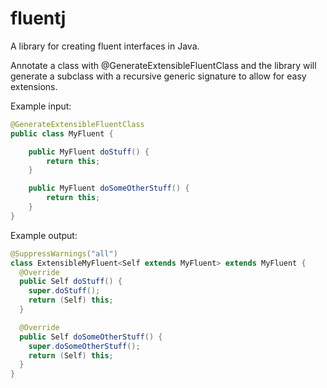 # fluentj
A library for creating fluent interfaces in Java.

Annotate a class with @GenerateExtensibleFluentClass and the library will generate a subclass with a recursive generic signature to allow for easy extensions.

Example input:

```java
@GenerateExtensibleFluentClass
public class MyFluent {

    public MyFluent doStuff() {
        return this;
    }

    public MyFluent doSomeOtherStuff() { 
        return this;
    }
}
```

Example output:
```java
@SuppressWarnings("all")
class ExtensibleMyFluent<Self extends MyFluent> extends MyFluent {
  @Override
  public Self doStuff() {
    super.doStuff();
    return (Self) this;
  }

  @Override
  public Self doSomeOtherStuff() {
    super.doSomeOtherStuff();
    return (Self) this;
  }
}
```
